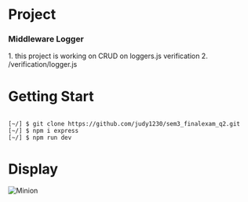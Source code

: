 # Project
<h3>Middleware Logger</h3>
1. this project is working on CRUD on loggers.js verification
2. /verification/logger.js

# Getting Start
<pre><code>
[~/] $ git clone https://github.com/judy1230/sem3_finalexam_q2.git
[~/] $ npm i express
[~/] $ npm run dev
</pre></code>
# Display
![Minion](https://upload.cc/i1/2019/10/23/P8DwVW.gif)
